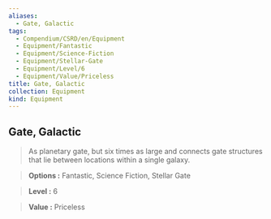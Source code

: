 ```yaml
---
aliases:
  - Gate, Galactic
tags:
  - Compendium/CSRD/en/Equipment
  - Equipment/Fantastic
  - Equipment/Science-Fiction
  - Equipment/Stellar-Gate
  - Equipment/Level/6
  - Equipment/Value/Priceless
title: Gate, Galactic
collection: Equipment
kind: Equipment
---
```

## Gate, Galactic    
    
>As planetary gate, but six times as large and connects gate structures that lie between locations within a single galaxy.    
> **Options :** Fantastic, Science Fiction, Stellar Gate    
> **Level :** 6    
> **Value :** Priceless
